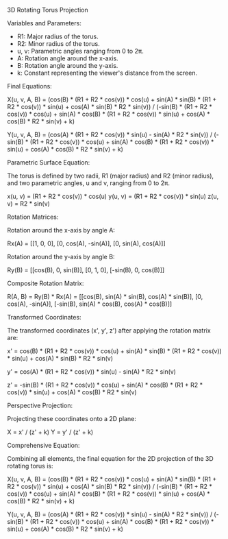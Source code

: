 3D Rotating Torus Projection

Variables and Parameters:
- R1: Major radius of the torus.
- R2: Minor radius of the torus.
- u, v: Parametric angles ranging from 0 to 2π.
- A: Rotation angle around the x-axis.
- B: Rotation angle around the y-axis.
- k: Constant representing the viewer's distance from the screen.

Final Equations:

X(u, v, A, B) = (cos(B) * (R1 + R2 * cos(v)) * cos(u) + sin(A) * sin(B) * (R1 + R2 * cos(v)) * sin(u) + cos(A) * sin(B) * R2 * sin(v)) / (-sin(B) * (R1 + R2 * cos(v)) * cos(u) + sin(A) * cos(B) * (R1 + R2 * cos(v)) * sin(u) + cos(A) * cos(B) * R2 * sin(v) + k)

Y(u, v, A, B) = (cos(A) * (R1 + R2 * cos(v)) * sin(u) - sin(A) * R2 * sin(v)) / (-sin(B) * (R1 + R2 * cos(v)) * cos(u) + sin(A) * cos(B) * (R1 + R2 * cos(v)) * sin(u) + cos(A) * cos(B) * R2 * sin(v) + k)

Parametric Surface Equation:

The torus is defined by two radii, R1 (major radius) and R2 (minor radius), and two parametric angles, u and v, ranging from 0 to 2π.

x(u, v) = (R1 + R2 * cos(v)) * cos(u)
y(u, v) = (R1 + R2 * cos(v)) * sin(u)
z(u, v) = R2 * sin(v)

Rotation Matrices:

Rotation around the x-axis by angle A:

Rx(A) = [[1, 0, 0], [0, cos(A), -sin(A)], [0, sin(A), cos(A)]]

Rotation around the y-axis by angle B:

Ry(B) = [[cos(B), 0, sin(B)], [0, 1, 0], [-sin(B), 0, cos(B)]]

Composite Rotation Matrix:

R(A, B) = Ry(B) * Rx(A) = [[cos(B), sin(A) * sin(B), cos(A) * sin(B)], [0, cos(A), -sin(A)], [-sin(B), sin(A) * cos(B), cos(A) * cos(B)]]

Transformed Coordinates:

The transformed coordinates (x', y', z') after applying the rotation matrix are:

x' = cos(B) * (R1 + R2 * cos(v)) * cos(u) + sin(A) * sin(B) * (R1 + R2 * cos(v)) * sin(u) + cos(A) * sin(B) * R2 * sin(v)

y' = cos(A) * (R1 + R2 * cos(v)) * sin(u) - sin(A) * R2 * sin(v)

z' = -sin(B) * (R1 + R2 * cos(v)) * cos(u) + sin(A) * cos(B) * (R1 + R2 * cos(v)) * sin(u) + cos(A) * cos(B) * R2 * sin(v)

Perspective Projection:

Projecting these coordinates onto a 2D plane:

X = x' / (z' + k)
Y = y' / (z' + k)

Comprehensive Equation:

Combining all elements, the final equation for the 2D projection of the 3D rotating torus is:

X(u, v, A, B) = (cos(B) * (R1 + R2 * cos(v)) * cos(u) + sin(A) * sin(B) * (R1 + R2 * cos(v)) * sin(u) + cos(A) * sin(B) * R2 * sin(v)) / (-sin(B) * (R1 + R2 * cos(v)) * cos(u) + sin(A) * cos(B) * (R1 + R2 * cos(v)) * sin(u) + cos(A) * cos(B) * R2 * sin(v) + k)

Y(u, v, A, B) = (cos(A) * (R1 + R2 * cos(v)) * sin(u) - sin(A) * R2 * sin(v)) / (-sin(B) * (R1 + R2 * cos(v)) * cos(u) + sin(A) * cos(B) * (R1 + R2 * cos(v)) * sin(u) + cos(A) * cos(B) * R2 * sin(v) + k)
